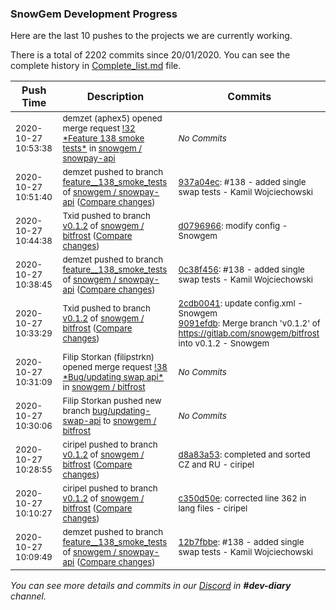 
### SnowGem Development Progress

Here are the last 10 pushes to the projects we are currently working.

There is a total of 2202 commits since 20/01/2020. You can see the complete history in
 [Complete_list.md](Complete_list.md) file.

| Push Time | Description | Commits |
| --- | --- | --- |
| <sub>2020-10-27 10:53:38</sub> | <sub>demzet (aphex5) opened merge request [\!32 \*Feature  138 smoke tests\*](https://gitlab.com/snowgem/snowpay-api/-/merge_requests/32) in [snowgem / snowpay\-api](https://gitlab.com/snowgem/snowpay-api)</sub> | <sub>_No Commits_</sub> |
| <sub>2020-10-27 10:51:40</sub> | <sub>demzet pushed to branch [feature\_\_138\_smoke\_tests](https://gitlab.com/snowgem/snowpay-api/commits/feature__138_smoke_tests) of [snowgem / snowpay\-api](https://gitlab.com/snowgem/snowpay-api) ([Compare changes](https://gitlab.com/snowgem/snowpay-api/compare/0c38f456f0581915aa3c6fe09d4633e9878b6453...937a04ecca477438d335795c3b180c7f901641c9))</sub> | <sub>[937a04ec](https://gitlab.com/snowgem/snowpay-api/-/commit/937a04ecca477438d335795c3b180c7f901641c9): #138 - added single swap tests - Kamil Wojciechowski</sub> |
| <sub>2020-10-27 10:44:38</sub> | <sub>Txid pushed to branch [v0\.1\.2](https://gitlab.com/snowgem/bitfrost/commits/v0.1.2) of [snowgem / bitfrost](https://gitlab.com/snowgem/bitfrost) ([Compare changes](https://gitlab.com/snowgem/bitfrost/compare/9091efdb66af113670f5f87edc00e4546156fa22...d0796966b41de371e8cfade38f9210825568f478))</sub> | <sub>[d0796966](https://gitlab.com/snowgem/bitfrost/-/commit/d0796966b41de371e8cfade38f9210825568f478): modify config - Snowgem</sub> |
| <sub>2020-10-27 10:38:45</sub> | <sub>demzet pushed to branch [feature\_\_138\_smoke\_tests](https://gitlab.com/snowgem/snowpay-api/commits/feature__138_smoke_tests) of [snowgem / snowpay\-api](https://gitlab.com/snowgem/snowpay-api) ([Compare changes](https://gitlab.com/snowgem/snowpay-api/compare/12b7fbbecd989343b8e309ceb4a2e6972962d323...0c38f456f0581915aa3c6fe09d4633e9878b6453))</sub> | <sub>[0c38f456](https://gitlab.com/snowgem/snowpay-api/-/commit/0c38f456f0581915aa3c6fe09d4633e9878b6453): #138 - added single swap tests - Kamil Wojciechowski</sub> |
| <sub>2020-10-27 10:33:29</sub> | <sub>Txid pushed to branch [v0\.1\.2](https://gitlab.com/snowgem/bitfrost/commits/v0.1.2) of [snowgem / bitfrost](https://gitlab.com/snowgem/bitfrost) ([Compare changes](https://gitlab.com/snowgem/bitfrost/compare/d8a83a53bdcd807c0f9c4aeb11788266addb441f...9091efdb66af113670f5f87edc00e4546156fa22))</sub> | <sub>[2cdb0041](https://gitlab.com/snowgem/bitfrost/-/commit/2cdb0041a544d22e25f817abc5f5f83f61bc624a): update config.xml - Snowgem<br>[9091efdb](https://gitlab.com/snowgem/bitfrost/-/commit/9091efdb66af113670f5f87edc00e4546156fa22): Merge branch 'v0.1.2' of https://gitlab.com/snowgem/bitfrost into v0.1.2 - Snowgem</sub> |
| <sub>2020-10-27 10:31:09</sub> | <sub>Filip Storkan (filipstrkn) opened merge request [\!38 \*Bug/updating swap api\*](https://gitlab.com/snowgem/bitfrost/-/merge_requests/38) in [snowgem / bitfrost](https://gitlab.com/snowgem/bitfrost)</sub> | <sub>_No Commits_</sub> |
| <sub>2020-10-27 10:30:06</sub> | <sub>Filip Storkan pushed new branch [bug/updating\-swap\-api](https://gitlab.com/snowgem/bitfrost/commits/bug/updating-swap-api) to [snowgem / bitfrost](https://gitlab.com/snowgem/bitfrost)</sub> | <sub>_No Commits_</sub> |
| <sub>2020-10-27 10:28:55</sub> | <sub>ciripel pushed to branch [v0\.1\.2](https://gitlab.com/snowgem/bitfrost/commits/v0.1.2) of [snowgem / bitfrost](https://gitlab.com/snowgem/bitfrost) ([Compare changes](https://gitlab.com/snowgem/bitfrost/compare/c350d50ecdc5e93c46eb303e556f77edda1da926...d8a83a53bdcd807c0f9c4aeb11788266addb441f))</sub> | <sub>[d8a83a53](https://gitlab.com/snowgem/bitfrost/-/commit/d8a83a53bdcd807c0f9c4aeb11788266addb441f): completed and sorted CZ and RU - ciripel</sub> |
| <sub>2020-10-27 10:10:27</sub> | <sub>ciripel pushed to branch [v0\.1\.2](https://gitlab.com/snowgem/bitfrost/commits/v0.1.2) of [snowgem / bitfrost](https://gitlab.com/snowgem/bitfrost) ([Compare changes](https://gitlab.com/snowgem/bitfrost/compare/73b3aeece606928dedaa703664d4efd0d873be2d...c350d50ecdc5e93c46eb303e556f77edda1da926))</sub> | <sub>[c350d50e](https://gitlab.com/snowgem/bitfrost/-/commit/c350d50ecdc5e93c46eb303e556f77edda1da926): corrected line 362 in lang files - ciripel</sub> |
| <sub>2020-10-27 10:09:49</sub> | <sub>demzet pushed to branch [feature\_\_138\_smoke\_tests](https://gitlab.com/snowgem/snowpay-api/commits/feature__138_smoke_tests) of [snowgem / snowpay\-api](https://gitlab.com/snowgem/snowpay-api) ([Compare changes](https://gitlab.com/snowgem/snowpay-api/compare/6cde95a8a3dfe591f4a3628ae43cb1eb3f03175c...12b7fbbecd989343b8e309ceb4a2e6972962d323))</sub> | <sub>[12b7fbbe](https://gitlab.com/snowgem/snowpay-api/-/commit/12b7fbbecd989343b8e309ceb4a2e6972962d323): #138 - added single swap tests - Kamil Wojciechowski</sub> |

_You can see more details and commits in our [Discord](https://discord.gg/zumGnbg) in **#dev-diary** channel._
